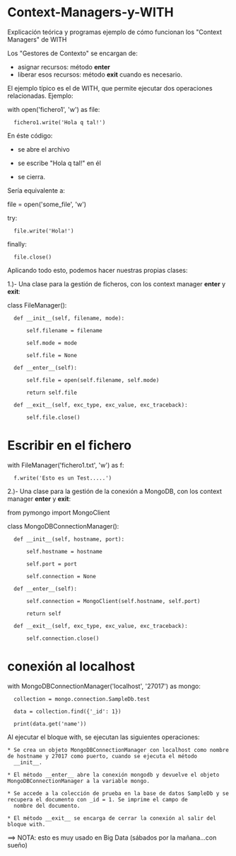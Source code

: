 # Context-Managers-y-WITH
Explicación teórica y programas ejemplo de cómo funcionan los "Context Managers" de WITH


Los "Gestores de Contexto" se encargan de:
 * asignar recursos: método  __enter__
 * liberar esos recursos: método  __exit__
cuando es necesario.

El ejemplo típico es el de WITH, que permite ejecutar dos operaciones relacionadas.
Ejemplo:

  with open('fichero1', 'w') as file:
  
      fichero1.write('Hola q tal!')

En éste código:

 * se abre el archivo
 
 * se escribe "Hola q tal!" en él
 
 * se cierra.
 
 
Sería equivalente a:

  file = open('some_file', 'w')
  
  try:
  
      file.write('Hola!')
      
  finally:
  
      file.close()

Aplicando todo esto, podemos hacer nuestras propias clases:

 1.)- Una clase para la gestión de ficheros, con los context manager  __enter__ y __exit__:

  class FileManager(): 
  
      def __init__(self, filename, mode): 
      
          self.filename = filename 
          
          self.mode = mode 
          
          self.file = None
          
      def __enter__(self): 
      
          self.file = open(self.filename, self.mode) 
          
          return self.file
          
      def __exit__(self, exc_type, exc_value, exc_traceback): 
      
          self.file.close() 
          

  # Escribir en el fichero
  
  with FileManager('fichero1.txt', 'w') as f: 
  
      f.write('Esto es un Test.....') 


 2.)- Una clase para la gestión de la conexión a MongoDB, con los context manager __enter__ y __exit__:
 
  from pymongo import MongoClient 

  class MongoDBConnectionManager(): 
  
      def __init__(self, hostname, port): 
      
          self.hostname = hostname 
          
          self.port = port 
          
          self.connection = None
          
      def __enter__(self): 
      
          self.connection = MongoClient(self.hostname, self.port) 
          
          return self
          
      def __exit__(self, exc_type, exc_value, exc_traceback): 
      
          self.connection.close() 

  # conexión al localhost 
  
  with MongoDBConnectionManager('localhost', '27017') as mongo: 
  
      collection = mongo.connection.SampleDb.test 
      
      data = collection.find({'_id': 1}) 
      
      print(data.get('name')) 
    
  
  Al ejecutar el bloque with, se ejecutan las siguientes operaciones:
  
    * Se crea un objeto MongoDBConnectionManager con localhost como nombre de hostname y 27017 como puerto, cuando se ejecuta el método
      __init__.
      
    * El método __enter__ abre la conexión mongodb y devuelve el objeto MongoDBConnectionManager a la variable mongo.
    
    * Se accede a la colección de prueba en la base de datos SampleDb y se recupera el documento con _id = 1. Se imprime el campo de
      nombre del documento.
      
    * El método __exit__ se encarga de cerrar la conexión al salir del bloque with.
  
  ==> NOTA: esto es muy usado en Big Data (sábados por la mañana...con sueño)
